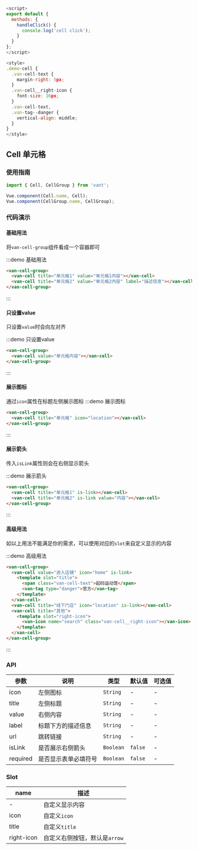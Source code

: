 ``` javascript
<script>
export default {
  methods: {
    handleClick() {
      console.log('cell click');
    }
  }
};
</script>

<style>
.demo-cell {
  .van-cell-text {
    margin-right: 5px;
  }
  .van-cell__right-icon {
    font-size: 16px;
  }
  .van-cell-text,
  .van-tag--danger {
    vertical-align: middle;
  }
}
</style>
```
## Cell 单元格

### 使用指南
``` javascript
import { Cell, CellGroup } from 'vant';

Vue.component(Cell.name, Cell);
Vue.component(CellGroup.name, CellGroup);
```

### 代码演示

#### 基础用法

将`van-cell-group`组件看成一个容器即可

:::demo 基础用法
```html
<van-cell-group>
  <van-cell title="单元格1" value="单元格1内容"></van-cell>
  <van-cell title="单元格2" value="单元格2内容" label="描述信息"></van-cell>
</van-cell-group>
```
:::

#### 只设置value
只设置`value`时会向左对齐

:::demo 只设置value
```html
<van-cell-group>
  <van-cell value="单元格内容"></van-cell>
</van-cell-group>
```
:::

#### 展示图标
通过`icon`属性在标题左侧展示图标
:::demo 展示图标
```html
<van-cell-group>
  <van-cell title="单元格" icon="location"></van-cell>
</van-cell-group>
```
:::

#### 展示箭头
传入`isLink`属性则会在右侧显示箭头

:::demo 展示箭头
```html
<van-cell-group>
  <van-cell title="单元格1" is-link></van-cell>
  <van-cell title="单元格2" is-link value="内容"></van-cell>
</van-cell-group>
```
:::

#### 高级用法
如以上用法不能满足你的需求，可以使用对应的`slot`来自定义显示的内容

:::demo 高级用法
```html
<van-cell-group>
  <van-cell value="进入店铺" icon="home" is-link>
    <template slot="title">
      <span class="van-cell-text">起码运动馆</span>
      <van-tag type="danger">官方</van-tag>
    </template>
  </van-cell>
  <van-cell title="线下门店" icon="location" is-link></van-cell>
  <van-cell title="其他">
    <template slot="right-icon">
      <van-icon name="search" class="van-cell__right-icon"></van-icon>
    </template>
  </van-cell>
</van-cell-group>
```
:::

### API

| 参数       | 说明      | 类型       | 默认值       | 可选值       |
|-----------|-----------|-----------|-------------|-------------|
| icon | 左侧图标 | `String`  | - | - |
| title | 左侧标题 | `String`  | - | - |
| value | 右侧内容 | `String`  | - | - |
| label | 标题下方的描述信息 | `String`  | - | - |
| url | 跳转链接 | `String`  | - | - |
| isLink | 是否展示右侧箭头 | `Boolean`  | `false` | - |
| required | 是否显示表单必填符号 | `Boolean`  | `false` | - |

### Slot

| name       | 描述      |
|-----------|-----------|
| - | 自定义显示内容 |
| icon | 自定义`icon` |
| title | 自定义`title` |
| right-icon | 自定义右侧按钮，默认是`arrow` |
